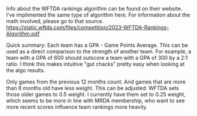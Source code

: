 Info about the WFTDA rankings algorithm can be found on their website. I've implimented the same type of algorithm here. 
For information about the math involved, please go to that source.
https://static.wftda.com/files/competition/2023-WFTDA-Rankings-Algorithm.pdf

Quick summary:
Each team has a GPA - Game Points Average. This can be used as a direct comparison to the strength of another team. For 
example, a team with a GPA of 600 should outscore a team with a GPA of 300 by a 2:1 ratio. I think this makes intuitive 
"gut chacks" pretty easy when looking at the algo results.

Only games from the previous 12 months count. And games that are more than 6 months old have less weight. This can be 
adjusted. WFTDA sets those older games to 0.5 weight. I currently have them set to 0.25 weight, which seems to be more 
in line with MRDA membership, who want to see more recent scores influence team rankings more heavily.

